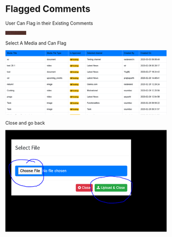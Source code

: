 # Flagged Comments

User Can Flag in their Existing Comments

![](../.gitbook/assets/image%20%2853%29.png)

Select A Media and Can Flag

![](../.gitbook/assets/image%20%28232%29.png)

Close and go back

![](../.gitbook/assets/image%20%28226%29.png)



